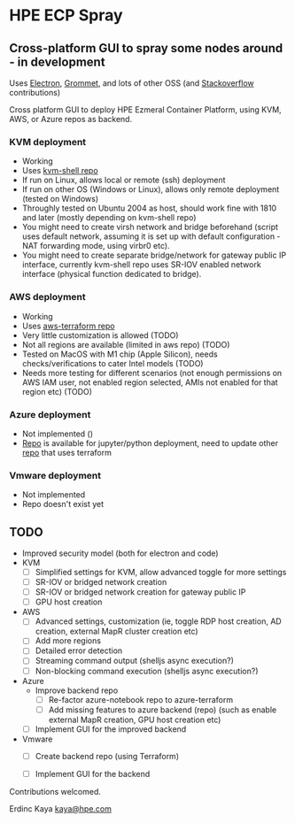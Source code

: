 # HPE ECP Spray

## Cross-platform GUI to spray some nodes around - in development

Uses 
[Electron](https://www.electronjs.org),
[Grommet](https://v2.grommet.io),
and lots of other OSS (and [Stackoverflow](https://stackoverflow.com/questions/tagged/javascript) contributions)

Cross platform GUI to deploy HPE Ezmeral Container Platform, using KVM, AWS, or Azure repos as backend.

### KVM deployment 
- Working
- Uses [kvm-shell repo](https://github.com/erdincka/hcp-demo-kvm-shell)
- If run on Linux, allows local or remote (ssh) deployment
- If run on other OS (Windows or Linux), allows only remote deployment (tested on Windows)
- Throughly tested on Ubuntu 2004 as host, should work fine with 1810 and later (mostly depending on kvm-shell repo)
- You might need to create virsh network and bridge beforehand (script uses default network, assuming it is set up with default configuration - NAT forwarding mode, using virbr0 etc).
- You might need to create separate bridge/network for gateway public IP interface, currently kvm-shell repo uses SR-IOV enabled network interface (physical function dedicated to bridge).

### AWS deployment
- Working
- Uses [aws-terraform repo](https://github.com/hpe-container-platform-community/hcp-demo-env-aws-terraform)
- Very little customization is allowed (TODO)
- Not all regions are available (limited in aws repo) (TODO)
- Tested on MacOS with M1 chip (Apple Silicon), needs checks/verifications to cater Intel models (TODO)
- Needs more testing for different scenarios (not enough permissions on AWS IAM user, not enabled region selected, AMIs not enabled for that region etc) (TODO)

### Azure deployment
- Not implemented ()
- [Repo](https://github.com/hpe-container-platform-community/demo-env-azure-notebook) is available for jupyter/python deployment, need to update other [repo](https://github.com/erdincka/bluedata-demo-env-azure-terraform-private) that uses terraform

### Vmware deployment
- Not implemented
- Repo doesn't exist yet

## TODO
- Improved security model (both for electron and code)
- KVM
  - [ ] Simplified settings for KVM, allow advanced toggle for more settings
  - [ ] SR-IOV or bridged network creation
  - [ ] SR-IOV or bridged network creation for gateway public IP
  - [ ] GPU host creation
- AWS
  - [ ] Advanced settings, customization (ie, toggle RDP host creation, AD creation, external MapR cluster creation etc)
  - [ ] Add more regions
  - [ ] Detailed error detection
  - [ ] Streaming command output (shelljs async execution?)
  - [ ] Non-blocking command execution (shelljs async execution?)
- Azure
  - Improve backend repo
    - [ ] Re-factor azure-notebook repo to azure-terraform
    - [ ] Add missing features to azure backend (repo) (such as enable external MapR creation, GPU host creation etc)
  - [ ] Implement GUI for the improved backend

- Vmware
  - [ ] Create backend repo (using Terraform)
  - [ ] Implement GUI for the backend


Contributions welcomed.

Erdinc Kaya <kaya@hpe.com>
